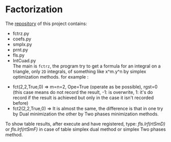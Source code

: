 # Factorization
The [repository](https://github.com/20032157G/Factorization.git) of this project contains:
- fctrz.py
- coefs.py
- smplx.py
- prnt.py
- fls.py
- IntCuad.py          
The main is `fctrz`, the program try to get a formula for an integral on a triangle, only `2D` integrals, of something like x^m.y^n by simplex optimization methods.
for example : 
* fct(2,2,True,0) => m=n=2, Ope=True (operate as be possible), rgst=0 (this case means do not record the result, -1: is overwrite, 1: it's do record if the result is achieved but only in the case it isn't recorded before)
* fct2(2,2,True,0) => It is almost the same, the difference is that in one try by Dual minimization the other by Two phases minimization methods.

To show table results, after execute and have registered, type: _fls.lrf(rtSmD)_ or _fls.lrf(rtSmF)_ in case of table simplex dual method or simplex Two phases method.
